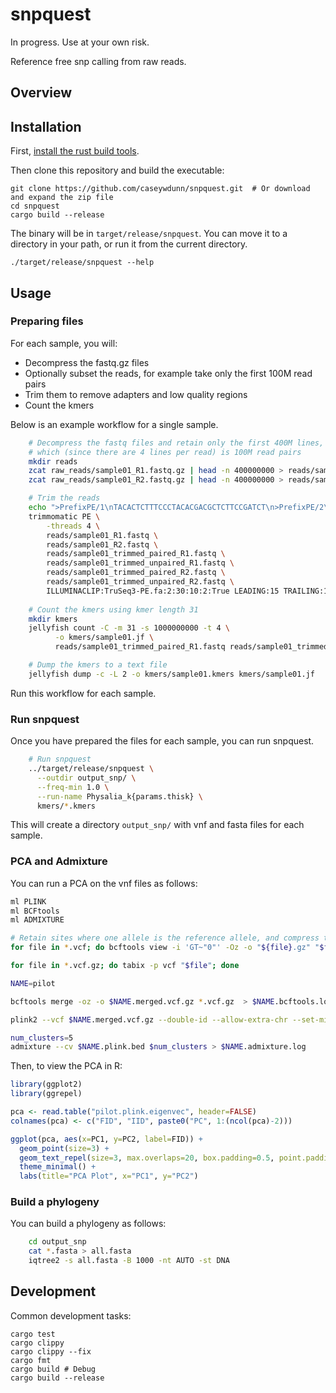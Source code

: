 # snpquest

In progress. Use at your own risk.

Reference free snp calling from raw reads.

## Overview



## Installation

First, [install the rust build tools](https://www.rust-lang.org/tools/install).

Then clone this repository and build the executable:

    git clone https://github.com/caseywdunn/snpquest.git  # Or download and expand the zip file
    cd snpquest
    cargo build --release

The binary will be in `target/release/snpquest`. You can move it to a directory in your path, or run it from the current directory.

    ./target/release/snpquest --help

## Usage

### Preparing files

For each sample, you will:

- Decompress the fastq.gz files
- Optionally subset the reads, for example take only the first 100M read pairs
- Trim them to remove adapters and low quality regions
- Count the kmers

Below is an example workflow for a single sample.

```bash
    # Decompress the fastq files and retain only the first 400M lines,
    # which (since there are 4 lines per read) is 100M read pairs
    mkdir reads
    zcat raw_reads/sample01_R1.fastq.gz | head -n 400000000 > reads/sample01_R1.fastq
    zcat raw_reads/sample01_R2.fastq.gz | head -n 400000000 > reads/sample01_R2.fastq

    # Trim the reads
    echo ">PrefixPE/1\nTACACTCTTTCCCTACACGACGCTCTTCCGATCT\n>PrefixPE/2\nGTGACTGGAGTTCAGACGTGTGCTCTTCCGATCT" > TruSeq3-PE.fa
    trimmomatic PE \
        -threads 4 \
        reads/sample01_R1.fastq \
        reads/sample01_R2.fastq \
        reads/sample01_trimmed_paired_R1.fastq \
        reads/sample01_trimmed_unpaired_R1.fastq \
        reads/sample01_trimmed_paired_R2.fastq \
        reads/sample01_trimmed_unpaired_R2.fastq \
        ILLUMINACLIP:TruSeq3-PE.fa:2:30:10:2:True LEADING:15 TRAILING:15 MINLEN:50
    
    # Count the kmers using kmer length 31
    mkdir kmers
    jellyfish count -C -m 31 -s 1000000000 -t 4 \
          -o kmers/sample01.jf \
          reads/sample01_trimmed_paired_R1.fastq reads/sample01_trimmed_paired_R1.fastq

    # Dump the kmers to a text file
    jellyfish dump -c -L 2 -o kmers/sample01.kmers kmers/sample01.jf
```

Run this workflow for each sample.

### Run snpquest

Once you have prepared the files for each sample, you can run snpquest.

```bash
    # Run snpquest
    ../target/release/snpquest \
      --outdir output_snp/ \
      --freq-min 1.0 \
      --run-name Physalia_k{params.thisk} \
      kmers/*.kmers
```

This will create a directory `output_snp/` with vnf and fasta files for each sample.

### PCA and Admixture

You can run a PCA on the vnf files as follows:

```bash
ml PLINK
ml BCFtools
ml ADMIXTURE

# Retain sites where one allele is the reference allele, and compress the files
for file in *.vcf; do bcftools view -i 'GT~"0"' -Oz -o "${file}.gz" "$file"; done

for file in *.vcf.gz; do tabix -p vcf "$file"; done  

NAME=pilot

bcftools merge -oz -o $NAME.merged.vcf.gz *.vcf.gz  > $NAME.bcftools.log

plink2 --vcf $NAME.merged.vcf.gz --double-id --allow-extra-chr --set-missing-var-ids @:# --make-bed --pca --out $NAME.plink --bad-freqs --max-alleles 2 > $NAME.plink.log

num_clusters=5
admixture --cv $NAME.plink.bed $num_clusters > $NAME.admixture.log
```

Then, to view the PCA in R:

```r
library(ggplot2)
library(ggrepel)

pca <- read.table("pilot.plink.eigenvec", header=FALSE)
colnames(pca) <- c("FID", "IID", paste0("PC", 1:(ncol(pca)-2)))

ggplot(pca, aes(x=PC1, y=PC2, label=FID)) +
  geom_point(size=3) +
  geom_text_repel(size=3, max.overlaps=20, box.padding=0.5, point.padding=0.5) +
  theme_minimal() +
  labs(title="PCA Plot", x="PC1", y="PC2")
```

### Build a phylogeny

You can build a phylogeny as follows:

```bash
    cd output_snp
    cat *.fasta > all.fasta
    iqtree2 -s all.fasta -B 1000 -nt AUTO -st DNA
```

## Development

Common development tasks:

    cargo test
    cargo clippy
    cargo clippy --fix
    cargo fmt
    cargo build # Debug
    cargo build --release